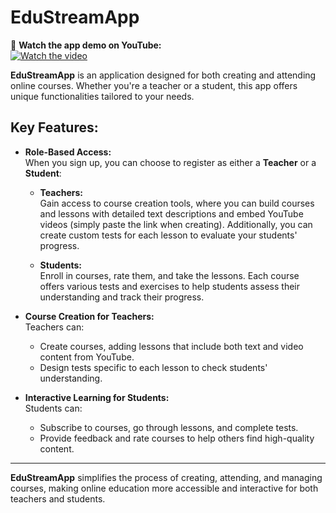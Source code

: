 # **EduStreamApp**

🔵 **Watch the app demo on YouTube:**  
[![Watch the video](https://img.youtube.com/vi/govF_JSmvlU/0.jpg)](https://youtu.be/govF_JSmvlU)

**EduStreamApp** is an application designed for both creating and attending online courses. Whether you're a teacher or a student, this app offers unique functionalities tailored to your needs.

## **Key Features:**

- **Role-Based Access:**  
  When you sign up, you can choose to register as either a **Teacher** or a **Student**:

    - **Teachers:**  
      Gain access to course creation tools, where you can build courses and lessons with detailed text descriptions and embed YouTube videos (simply paste the link when creating). Additionally, you can create custom tests for each lesson to evaluate your students' progress.

    - **Students:**  
      Enroll in courses, rate them, and take the lessons. Each course offers various tests and exercises to help students assess their understanding and track their progress.

- **Course Creation for Teachers:**  
  Teachers can:
    - Create courses, adding lessons that include both text and video content from YouTube.
    - Design tests specific to each lesson to check students' understanding.

- **Interactive Learning for Students:**  
  Students can:
    - Subscribe to courses, go through lessons, and complete tests.
    - Provide feedback and rate courses to help others find high-quality content.
---

**EduStreamApp** simplifies the process of creating, attending, and managing courses, making online education more accessible and interactive for both teachers and students.
